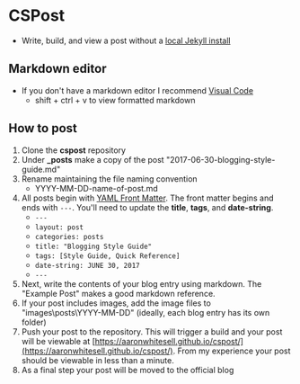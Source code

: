 # CSPost
* Write, build, and view a post without a [local Jekyll install](https://labs.sverrirs.com/jekyll/)
## Markdown editor
* If you don't have a markdown editor I recommend [Visual Code](https://code.visualstudio.com/)
    * shift + ctrl + v to view formatted markdown
## How to post
1. Clone the **cspost** repository
2. Under **_posts** make a copy of the post "2017-06-30-blogging-style-guide.md"
3. Rename maintaining the file naming convention
    * YYYY-MM-DD-name-of-post.md
4. All posts begin with [YAML Front Matter](https://jekyllrb.com/docs/frontmatter/). The front matter begins and ends with ```---```. You'll need to update the **title**, **tags**, and **date-string**.
    * ```---```
    * ```layout: post```
    * ```categories: posts```
    * ```title: "Blogging Style Guide"```
    * ```tags: [Style Guide, Quick Reference]```
    * ```date-string: JUNE 30, 2017```
    * ```---```
5. Next, write the contents of your blog entry using markdown. The "Example Post" makes a good markdown reference.
6. If your post includes images, add the image files to "images\posts\YYYY-MM-DD\" (ideally, each blog entry has its own folder)
7. Push your post to the repository. This will trigger a build and your post will be viewable at [https://aaronwhitesell.github.io/cspost/](https://aaronwhitesell.github.io/cspost/). From my experience your post should be viewable in less than a minute.
8. As a final step your post will be moved to the official blog
